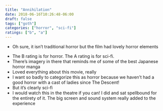 ```yaml
---
title: "Annihilation"
date: 2018-06-16T10:26:48-06:00
draft: false
tags: ["goth"]
categories: ["horror", "sci-fi"]
ratings: ["b", "a"]
---
```


* Oh sure, it isn’t traditional horror but the film had lovely horror elements
<!--more-->
* The B rating is for horror. The A rating is for sci-fi.
* There’s imagery in there that reminds me of some of the best Japanese horror manga
* Loved everything about this movie, really
* I want so badly to categorize this as horror because we haven’t had a good horror with a cast of ladies since The Descent!
* But it’s clearly sci-fi
* I would watch this in the theatre if you can! I did and sat spellbound for the entirety of it. The big screen and sound system really added to the experience

